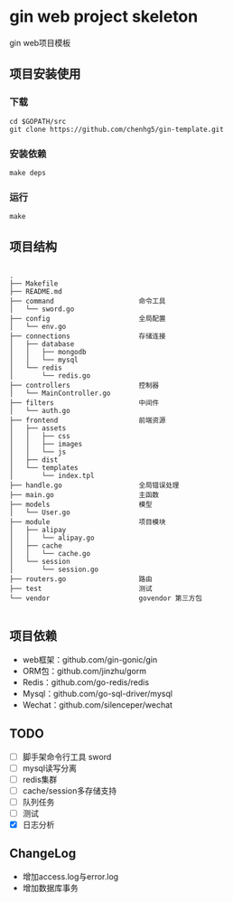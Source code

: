 # gin web project skeleton

gin web项目模板

## 项目安装使用

### 下载

```
cd $GOPATH/src
git clone https://github.com/chenhg5/gin-template.git
```

### 安装依赖

```
make deps
```

### 运行

```
make
```

## 项目结构

```

.
├── Makefile
├── README.md
├── command                     命令工具
│   └── sword.go
├── config                      全局配置
│   └── env.go
├── connections                 存储连接
│   ├── database
│   │   ├── mongodb
│   │   └── mysql
│   └── redis
│       └── redis.go
├── controllers                 控制器
│   └── MainController.go
├── filters                     中间件
│   └── auth.go
├── frontend                    前端资源
│   ├── assets
│   │   ├── css
│   │   ├── images
│   │   └── js
│   ├── dist
│   └── templates
│       └── index.tpl
├── handle.go                   全局错误处理
├── main.go                     主函数
├── models                      模型
│   └── User.go
├── module                      项目模块
│   ├── alipay
│   │   └── alipay.go
│   ├── cache
│   │   └── cache.go
│   └── session
│       └── session.go
├── routers.go                  路由
├── test                        测试
└── vendor                      govendor 第三方包


```

## 项目依赖

- web框架：github.com/gin-gonic/gin
- ORM包：github.com/jinzhu/gorm
- Redis：github.com/go-redis/redis
- Mysql：github.com/go-sql-driver/mysql
- Wechat：github.com/silenceper/wechat

## TODO

- [ ] 脚手架命令行工具 sword
- [ ] mysql读写分离
- [ ] redis集群
- [ ] cache/session多存储支持
- [ ] 队列任务
- [ ] 测试
- [X] 日志分析

## ChangeLog

- 增加access.log与error.log
- 增加数据库事务
